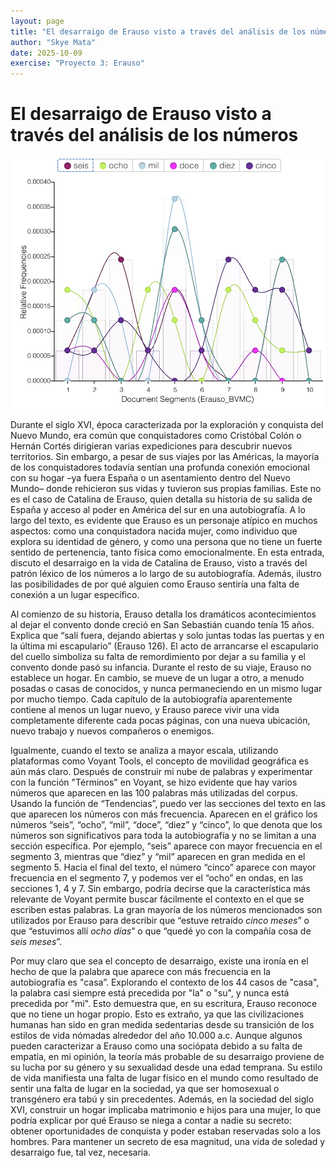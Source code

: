 ```yaml
---
layout: page
title: "El desarraigo de Erauso visto a través del análisis de los números"
author: "Skye Mata"
date: 2025-10-09
exercise: "Proyecto 3: Erauso"
---
```


# El desarraigo de Erauso visto a través del análisis de los números 

![Frecuencia números](https://raw.githubusercontent.com/dh-miami/SPA_410_Fall25/refs/heads/main/assets/img/MATA_NUMEROS.png)

Durante el siglo XVI, época caracterizada por la exploración y conquista del Nuevo Mundo, era común que conquistadores como Cristóbal Colón o Hernán Cortés dirigieran varias expediciones para descubrir nuevos territorios. Sin embargo, a pesar de sus viajes por las Américas, la mayoría de los conquistadores todavía sentían una profunda conexión emocional con su hogar –ya fuera España o un asentamiento dentro del Nuevo Mundo– donde rehicieron sus vidas y tuvieron sus propias familias. Este no es el caso de Catalina de Erauso, quien detalla su historia de su salida de España y acceso al poder en América del sur en una autobiografía. A lo largo del texto, es evidente que Erauso es un personaje atípico en muchos aspectos: como una conquistadora nacida mujer, como individuo que explora su identidad de género, y como una persona que no tiene un fuerte sentido de pertenencia, tanto física como emocionalmente. En esta entrada, discuto el desarraigo en la vida de Catalina de Erauso, visto a través del patrón léxico de los números a lo largo de su autobiografía. Además, ilustro las posibilidades de por qué alguien como Erauso sentiría una falta de conexión a un lugar específico.  

Al comienzo de su historia, Erauso detalla los dramáticos acontecimientos al dejar el convento donde creció en San Sebastián cuando tenía 15 años. Explica que “salí fuera, dejando abiertas y solo juntas todas las puertas y en la última mi escapulario” (Erauso 126). El acto de arrancarse el escapulario del cuello simboliza su falta de remordimiento por dejar a su familia y el convento donde pasó su infancia. Durante el resto de su viaje, Erauso no establece un hogar. En cambio, se mueve de un lugar a otro, a menudo posadas o casas de conocidos, y nunca permaneciendo en un mismo lugar por mucho tiempo. Cada capítulo de la autobiografía aparentemente contiene al menos un lugar nuevo, y Erauso parece vivir una vida completamente diferente cada pocas páginas, con una nueva ubicación, nuevo trabajo y nuevos compañeros o enemigos. 

Igualmente, cuando el texto se analiza a mayor escala, utilizando plataformas como Voyant Tools, el concepto de movilidad geográfica es aún más claro. Después de construir mi nube de palabras y experimentar con la función "Términos" en Voyant, se hizo evidente que hay varios números que aparecen en las 100 palabras más utilizadas del corpus. Usando la función de “Tendencias”, puedo ver las secciones del texto en las que aparecen los números con más frecuencia. Aparecen en el gráfico los números “seis”, “ocho”, “mil”, “doce”, “diez” y “cinco”, lo que denota que los números son significativos para toda la autobiografía y no se limitan a una sección específica. Por ejemplo, “seis” aparece con mayor frecuencia en el segmento 3, mientras que “diez” y “mil” aparecen en gran medida en el segmento 5. Hacia el final del texto, el número “cinco” aparece con mayor frecuencia en el segmento 7, y podemos ver el “ocho” en ondas, en las secciones 1, 4 y 7. Sin embargo, podría decirse que la característica más relevante de Voyant permite buscar fácilmente el contexto en el que se escriben estas palabras. La gran mayoría de los números mencionados son utilizados por Erauso para describir que “estuve retraído *cinco meses*” o que “estuvimos allí *ocho días*” o que “quedé yo con la compañía cosa de *seis meses*”. 

Por muy claro que sea el concepto de desarraigo, existe una ironía en el hecho de que la palabra que aparece con más frecuencia en la autobiografía es "casa”. Explorando el contexto de los 44 casos de "casa", la palabra casi siempre está precedida por "la" o "su", y nunca está precedida por "mi". Esto demuestra que, en su escritura, Erauso reconoce que no tiene un hogar propio. Esto es extraño, ya que las civilizaciones humanas han sido en gran medida sedentarias desde su transición de los estilos de vida nómadas alrededor del año 10.000 a.c. Aunque algunos pueden caracterizar a Erauso como una sociópata debido a su falta de empatía, en mi opinión, la teoría más probable de su desarraigo proviene de su lucha por su género y su sexualidad desde una edad temprana. Su estilo de vida manifiesta una falta de lugar físico en el mundo como resultado de sentir una falta de lugar en la sociedad, ya que ser homosexual o transgénero era tabú y sin precedentes. Además, en la sociedad del siglo XVI, construir un hogar implicaba matrimonio e hijos para una mujer, lo que podría explicar por qué Erauso se niega a contar a nadie su secreto: obtener oportunidades de conquista y poder estaban reservadas solo a los hombres. Para mantener un secreto de esa magnitud, una vida de soledad y desarraigo fue, tal vez, necesaria.
